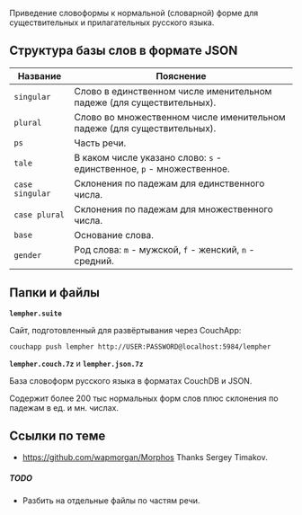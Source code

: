 Приведение словоформы к нормальной (словарной) форме для существительных и прилагательных русского языка.




## Структура базы слов в формате JSON

Название        | Пояснение
----------------|------------------------------------------------------------------------
`singular`      | Слово в единственном числе именительном падеже (для существительных).
`plural`        | Слово во множественном числе именительном падеже (для существительных).
`ps`            | Часть речи.
`tale`          | В каком числе указано слово: `s` - единственное, `p` - множественное.
`case singular` | Склонения по падежам для единственного числа.
`case plural`   | Склонения по падежам для множественного числа.
`base`          | Основание слова.
`gender`        | Род слова: `m` - мужской, `f` - женский, `n` - средний.




## Папки и файлы

**`lempher.suite`**

Сайт, подготовленный для развёртывания через CouchApp:

`couchapp push lempher http://USER:PASSWORD@localhost:5984/lempher`


**`lempher.couch.7z`** и **`lempher.json.7z`**

База словоформ русского языка в форматах CouchDB и JSON.

Содержит более 200 тыс нормальных форм слов плюс склонения по падежам в ед. и мн. числах.




## Ссылки по теме

* https://github.com/wapmorgan/Morphos
Thanks Sergey Timakov.



##### TODO

* Разбить на отдельные файлы по частям речи.
